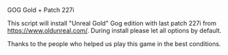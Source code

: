GOG Gold + Patch 227i

This script will install "Unreal Gold" Gog edition with last patch 227i from 
https://www.oldunreal.com/.
During install please let all options by default.

Thanks to the people who helped us play this game in the best conditions.
